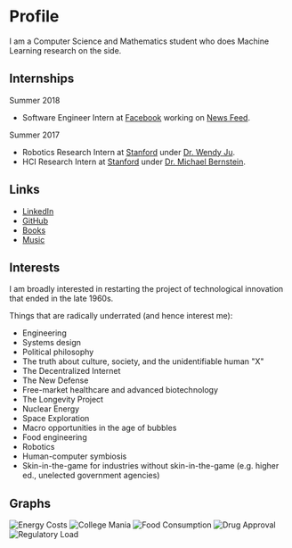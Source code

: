 # Profile
I am a Computer Science and Mathematics student who does Machine Learning research on the side. 

## Internships
Summer 2018
* Software Engineer Intern at [Facebook](https://www.facebook.com) working on [News Feed](https://www.facebook.com/zuck/posts/10104445245963251).

Summer 2017
* Robotics Research Intern at [Stanford](https://www.stanford.edu/) under [Dr. Wendy Ju](http://wendyju.com/).
* HCI Research Intern at [Stanford](https://www.stanford.edu/) under [Dr. Michael Bernstein](https://hci.stanford.edu/msb/).

## Links
* [LinkedIn](https://linkedin.com/in/abhayvenkatesh)
* [GitHub](https://github.com/abhay-venkatesh)
* [Books](https://bookshelf.website/abhay/mixes/ul2b5/General-and-Surprising)
* [Music](https://www.last.fm/user/abhayvenkatesh)

## Interests
I am broadly interested in restarting the project of technological innovation that ended in the late 1960s. 

Things that are radically underrated (and hence interest me):
* Engineering
* Systems design
* Political philosophy
* The truth about culture, society, and the unidentifiable human "X"
* The Decentralized Internet
* The New Defense
* Free-market healthcare and advanced biotechnology
* The Longevity Project
* Nuclear Energy
* Space Exploration
* Macro opportunities in the age of bubbles
* Food engineering
* Robotics
* Human-computer symbiosis
* Skin-in-the-game for industries without skin-in-the-game (e.g. higher ed., unelected government agencies)

## Graphs
![Energy Costs](http://www.unesco.org/new/fileadmin/MULTIMEDIA/HQ/SC/images/img_wwap_wwdr3_fig_2.2_energycost.jpg)
![College Mania](https://img.washingtonpost.com/blogs/wonkblog/files/2013/12/Screen-Shot-2013-12-30-at-9.31.48-PM.png)
![Food Consumption](http://world-ostrich.org/wp-content/uploads/2013/06/86-foodconsum-developing.jpg)
![Drug Approval](https://3ijp5i2qkzo4hq4yrxfteqh-wpengine.netdna-ssl.com/wp-content/uploads/2017/01/DiMasi20Drug20Development20Costs.jpeg)
![Regulatory Load](https://www.uschamber.com/sites/default/files/pages_in_cfr.jpg)
